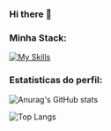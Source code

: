 ### Hi there 👋

### Minha Stack:
[![My Skills](https://skillicons.dev/icons?i=kotlin,java,spring,docker,mysql,postman,rabbitmq,selenium,github,githubactions,idea,androidstudio,gradle,maven)](https://skillicons.dev)

### Estatísticas do perfil:
![Anurag's GitHub stats](https://github-readme-stats.vercel.app/api?username=fabramattos&show_icons=true&theme=vision-friendly-dark&hide_rank=true&hide=contribs,issues)

![Top Langs](https://github-readme-stats.vercel.app/api/top-langs/?username=fabramattos&layout=compact&theme=vision-friendly-dark)
<!--
**fabramattos/fabramattos** is a ✨ _special_ ✨ repository because its `README.md` (this file) appears on your GitHub profile.

Here are some ideas to get you started:

- 🔭 I’m currently working on ...
- 🌱 I’m currently learning ...
- 👯 I’m looking to collaborate on ...
- 🤔 I’m looking for help with ...
- 💬 Ask me about ...
- 📫 How to reach me: ...
- 😄 Pronouns: ...
- ⚡ Fun fact: ...
-->
